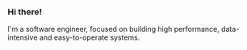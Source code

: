 ### Hi there!

I'm a software engineer, focused on building high performance, data-intensive and easy-to-operate systems.
